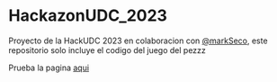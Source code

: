 # HackazonUDC_2023

Proyecto de la HackUDC 2023 en colaboracion con [@markSeco](https://github.com/markseco), este repositorio
solo incluye el codigo del juego del pezzz

Prueba la pagina [aqui](https://markseco.github.io/StudyLive/)
